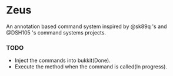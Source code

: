 Zeus
====

An annotation based command system inspired by @sk89q 's and @DSH105 's command systems projects.  


### TODO
+ Inject the commands into bukkit(Done).
+ Execute the method when the command is called(In progress).
